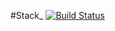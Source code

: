#Stack_
[![Build Status](https://travis-ci.org/oVokick/Stack_tests.svg?branch=master)](https://travis-ci.org/oVokick/Stack_tests)
